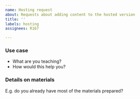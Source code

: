 ```yaml
---
name: Hosting request
about: Requests about adding content to the hosted version
title: ''
labels: hosting
assignees: R167

---
```


### Use case
- What are you teaching?
- How would this help you?

### Details on materials
E.g. do you already have most of the materials prepared?
